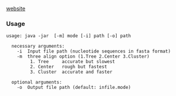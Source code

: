[website](http://lab.malab.cn/~cjt/MSA/soft.html)

### Usage

```shell
usage: java -jar  [-m] mode [-i] path [-o] path

  necessary arguments: 
    -i  Input file path (nucleotide sequences in fasta format)
    -m  three align option (1.Tree 2.Center 3.Cluster)
         1. Tree     accurate but slowest
         2. Center   rough but fastest
         3. Cluster  accurate and faster

  optional arguments: 
    -o  Output file path (default: infile.mode)
```


